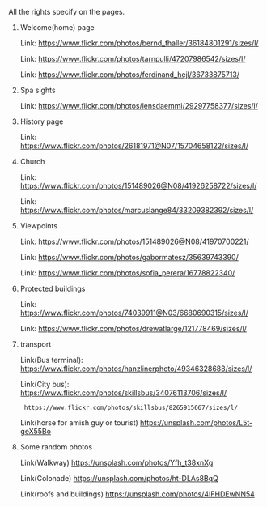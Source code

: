 All the rights specify on the pages.

1. Welcome(home) page
    
    Link:
        https://www.flickr.com/photos/bernd_thaller/36184801291/sizes/l/
    
    Link:
        https://www.flickr.com/photos/tarnpulli/47207986542/sizes/l/
    
    Link:
        https://www.flickr.com/photos/ferdinand_hejl/36733875713/

2. Spa sights

    Link:
        https://www.flickr.com/photos/lensdaemmi/29297758377/sizes/l/

3. History page

    Link:
        https://www.flickr.com/photos/26181971@N07/15704658122/sizes/l/

4. Church

    Link:
        https://www.flickr.com/photos/151489026@N08/41926258722/sizes/l/

    Link:
        https://www.flickr.com/photos/marcuslange84/33209382392/sizes/l/

5. Viewpoints

    Link:
        https://www.flickr.com/photos/151489026@N08/41970700221/
        
    Link:
        https://www.flickr.com/photos/gabormatesz/35639743390/

    Link:
        https://www.flickr.com/photos/sofia_perera/16778822340/

6. Protected buildings

    Link:
        https://www.flickr.com/photos/74039911@N03/6680690315/sizes/l/

    Link:
        https://www.flickr.com/photos/drewatlarge/121778469/sizes/l/

7. transport

    Link(Bus terminal):
        https://www.flickr.com/photos/hanzlinerphoto/49346328688/sizes/l/
    
    Link(City bus):
        https://www.flickr.com/photos/skillsbus/34076113706/sizes/l/

        https://www.flickr.com/photos/skillsbus/8265915667/sizes/l/
    
    Link(horse for amish guy or tourist)
        https://unsplash.com/photos/L5t-geX55Bo

8. Some random photos
    
    Link(Walkway)
        https://unsplash.com/photos/Yfh_t38xnXg

    Link(Colonade)
        https://unsplash.com/photos/ht-DLAs8BqQ

    Link(roofs and buildings)
        https://unsplash.com/photos/4IFHDEwNN54